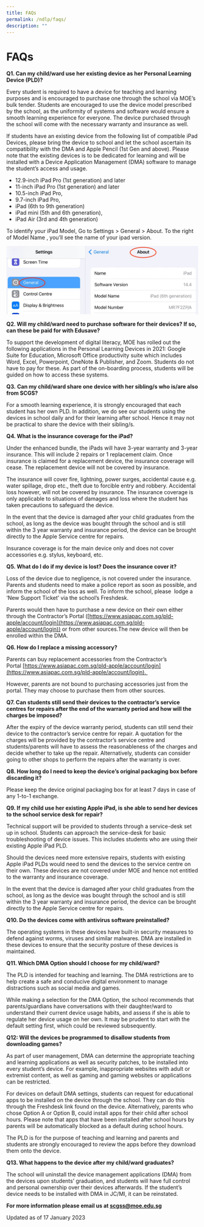 ```yaml
---
title: FAQs
permalink: /ndlp/faqs/
description: ""
---
```

# **FAQs**

**Q1. Can my child/ward use her existing device as her Personal Learning Device (PLD)?**

Every student is required to have a device for teaching and learning purposes and is encouraged to purchase one through the school via MOE’s bulk tender. Students are encouraged to use the device model prescribed by the school, as the uniformity of systems and software would ensure a smooth learning experience for everyone. The device purchased through the school will come with the necessary warranty and insurance as well.

If students have an existing device from the following list of compatible iPad Devices, please bring the device to school and let the school ascertain its compatibility with the DMA and Apple Pencil (1st Gen and above). Please note that the existing devices is to be dedicated for learning and will be installed with a Device Application Management (DMA) software to manage the student’s access and usage.  

*   12.9-inch iPad Pro (1st generation) and later
*   11-inch iPad Pro (1st generation) and later
*   10.5-inch iPad Pro, 
*   9.7-inch iPad Pro, 
*   iPad (6th to 9th generation) 
*   iPad mini (5th and 6th generation), 
*   iPad Air (3rd and 4th generation)

To identify your iPad Model, Go to Settings > General > About. To the right of Model Name , you’ll see the name of your ipad version.

![](/images/IMG_C6AE91CD429B-1-1024x364.jpeg)

**Q2. Will my child/ward need to purchase software for their devices? If so, can these be paid for with Edusave?**

To support the development of digital literacy, MOE has rolled out the following applications in the Personal Learning Devices in 2021: Google Suite for Education, Microsoft Office productivity suite which includes Word, Excel, Powerpoint, OneNote & Publisher, and Zoom. Students do not have to pay for these. As part of the on-boarding process, students will be guided on how to access these systems.

**Q3.** **Can my child/ward share one device with her sibling/s who is/are also from SCGS?** 

For a smooth learning experience, it is strongly encouraged that each student has her own PLD. In addition, we do see our students using the devices in school daily and for their learning after school. Hence it may not be practical to share the device with their sibling/s.

**Q4. What is the insurance coverage for the iPad?**

Under the enhanced bundle, the iPads will have 3-year warranty and 3-year insurance. This will include 2 repairs or 1 replacement claim. Once insurance is claimed for a replacement device, the insurance coverage will cease. The replacement device will not be covered by insurance.  

The insurance will cover fire, lightning, power surges, accidental cause e.g. water spillage, drop etc., theft due to forcible entry and robbery. Accidental loss however, will not be covered by insurance. The insurance coverage is only applicable to situations of damages and loss where the student has taken precautions to safeguard the device. 

In the event that the device is damaged after your child graduates from the school, as long as the device was bought through the school and is still within the 3 year warranty and insurance period, the device can be brought directly to the Apple Service centre for repairs. 

Insurance coverage is for the main device only and does not cover accessories e.g. stylus, keyboard, etc.

**Q5. What do I do if my device is lost? Does the insurance cover it?**

Loss of the device due to negligence, is not covered under the insurance. Parents and students need to make a police report as soon as possible, and inform the school of the loss as well. To inform the school, please  lodge a ‘New Support Ticket’ via the school’s Freshdesk.

Parents would then have to purchase a new device on their own either through the Contractor’s Portal ([https://www.asiapac.com.sg/pld-apple/account/login](https://www.asiapac.com.sg/pld-apple/account/login)) or from other sources.The new device will then be enrolled within the DMA.  

****Q6. How do I replace a missing accessory?****

Parents can buy replacement accessories from the Contractor’s Portal [https://www.asiapac.com.sg/pld-apple/account/login](https://www.asiapac.com.sg/pld-apple/account/login). 

However, parents are not bound to purchasing accessories just from the portal. They may choose to purchase them from other sources.

**Q7. Can students still send their devices to the contractor’s service centres for repairs after the end of the warranty period and how will the charges be imposed?**

After the expiry of the device warranty period, students can still send their device to the contractor’s service centre for repair. A quotation for the charges will be provided by the contractor’s service centre and students/parents will have to assess the reasonableness of the charges and decide whether to take up the repair. Alternatively, students can consider going to other shops to perform the repairs after the warranty is over.

**Q8. How long do I need to keep the device’s original packaging box before discarding it?**

Please keep the device original packaging box for at least 7 days in case of any 1-to-1 exchange.

**Q9. If my child use her existing Apple iPad, is she able to send her devices to the school service desk for repair?**

Technical support will be provided to students through a service-desk set up in school. Students can approach the service-desk for basic troubleshooting of device issues. This includes students who are using their existing Apple iPad PLD. 

Should the devices need more extensive repairs, students with existing Apple iPad PLDs would need to send the devices to the service centre on their own. These devices are not covered under MOE and hence not entitled to the warranty and insurance coverage.

In the event that the device is damaged after your child graduates from the school, as long as the device was bought through the school and is still within the 3 year warranty and insurance period, the device can be brought directly to the Apple Service centre for repairs. 

**Q10. Do the devices come with antivirus software preinstalled?**

The operating systems in these devices have built-in security measures to defend against worms, viruses and similar malwares. DMA are installed in these devices to ensure that the security posture of these devices is maintained.

**Q11. Which DMA Option should I choose for my child/ward?**

The PLD is intended for teaching and learning. The DMA restrictions are to help create a safe and conducive digital environment to manage  distractions such as social media and games. 

While making a selection for the DMA Option, the school recommends that parents/guardians have conversations with their daughter/ward to understand their current device usage habits, and assess if she is able to regulate her device usage on her own. It may be prudent to start with the default setting first, which could be reviewed subsequently.

**Q12: Will the devices be programmed to disallow students from downloading games?**

As part of user management, DMA can determine the appropriate teaching and learning applications as well as security patches, to be installed into every student’s device. For example, inappropriate websites with adult or extremist content, as well as gaming and gaming websites or applications can be restricted.

For devices on default DMA settings, students can request for educational apps to be installed on the device through the school. They can do this through the Freshdesk link found on the device. Alternatively, parents who chose Option A or Option B, could install apps for their child after school hours. Please note that apps that have been installed after school hours by parents will be automatically blocked as a default during school hours. 

The PLD is for the purpose of teaching and learning and parents and students are strongly encouraged to review the apps before they download them onto the device. 

**Q13. What happens to the device after my child/ward graduates?**

The school will uninstall the device management applications (DMA) from the devices upon students’ graduation, and students will have full control and personal ownership over their devices afterwards. If the student’s device needs to be installed with DMA in JC/MI, it can be reinstated. 

**For more information please email us at [scgss@moe.edu.sg](mailto:scgss@moe.edu.sg)**

Updated as of 17 January 2023